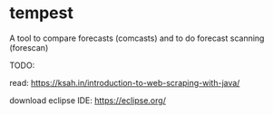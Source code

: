 # tempest
A tool to compare forecasts (comcasts) and to do forecast scanning (forescan)

TODO:

read: https://ksah.in/introduction-to-web-scraping-with-java/

download eclipse IDE: https://eclipse.org/
